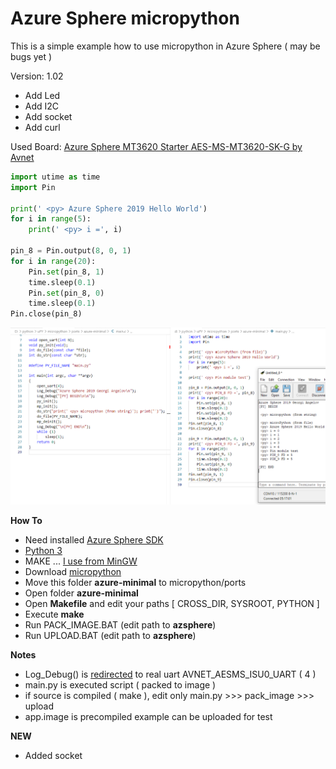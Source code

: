 # Azure Sphere micropython

This is a simple example how to use micropython in Azure Sphere ( may be bugs yet )

Version: 1.02
* Add Led
* Add I2C
* Add socket
* Add curl

Used Board: [Azure Sphere MT3620 Starter AES-MS-MT3620-SK-G by Avnet](https://www.avnet.com/shop/us/products/avnet-engineering-services/aes-ms-mt3620-sk-g-3074457345636825680/)

```python
import utime as time
import Pin 

print(' <py> Azure Sphere 2019 Hello World')
for i in range(5):
    print(' <py> i =', i)

pin_8 = Pin.output(8, 0, 1)
for i in range(20):
    Pin.set(pin_8, 1)
    time.sleep(0.1)
    Pin.set(pin_8, 0)
    time.sleep(0.1)    
Pin.close(pin_8)
```

![image](https://raw.githubusercontent.com/Wiz-IO/azure-sphere-micropython/master/azure-sphere-micropython.jpg) 

**How To**
* Need installed [Azure Sphere SDK](https://docs.microsoft.com/en-us/azure-sphere/install/install)
* [Python 3](https://www.python.org/)
* MAKE ... [I use from MinGW](http://www.mingw.org/)
* Download [micropython](https://github.com/micropython/micropython)
* Move this folder **azure-minimal** to micropython/ports
* Open folder **azure-minimal**
* Open **Makefile** and edit your paths [ CROSS_DIR, SYSROOT, PYTHON ]
* Execute **make**
* Run PACK_IMAGE.BAT (edit path to **azsphere**)
* Run UPLOAD.BAT (edit path to **azsphere**)


**Notes**
* Log_Debug() is [redirected](https://github.com/Wiz-IO/azure-sphere-micropython/blob/master/azure-minimal/az_uart.c#L30) to real uart AVNET_AESMS_ISU0_UART ( 4 )
* main.py is executed script ( packed to image )
* if source is compiled ( make ), edit only main.py >>> pack_image >>> upload
* app.image is precompiled example can be uploaded for test

**NEW**
* Added socket
